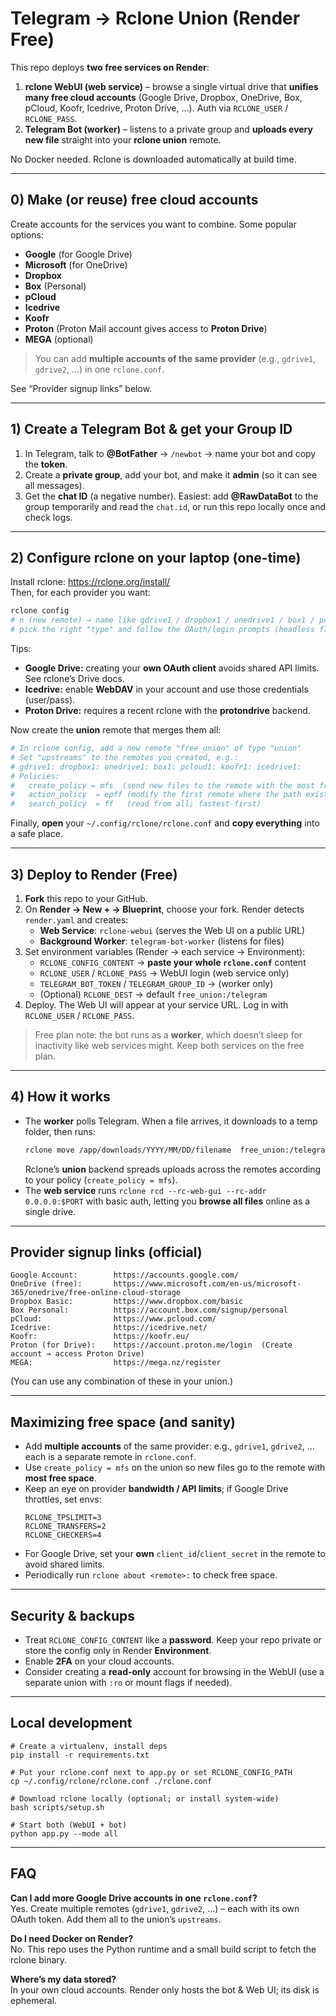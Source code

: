 # Telegram → Rclone Union (Render Free)

This repo deploys **two free services on Render**:

1. **rclone WebUI (web service)** – browse a single virtual drive that **unifies many free cloud accounts** (Google Drive, Dropbox, OneDrive, Box, pCloud, Koofr, Icedrive, Proton Drive, …). Auth via `RCLONE_USER` / `RCLONE_PASS`.
2. **Telegram Bot (worker)** – listens to a private group and **uploads every new file** straight into your **rclone union** remote.

No Docker needed. Rclone is downloaded automatically at build time.

---

## 0) Make (or reuse) free cloud accounts

Create accounts for the services you want to combine. Some popular options:

- **Google** (for Google Drive)  
- **Microsoft** (for OneDrive)  
- **Dropbox**  
- **Box** (Personal)  
- **pCloud**  
- **Icedrive**  
- **Koofr**  
- **Proton** (Proton Mail account gives access to **Proton Drive**)  
- **MEGA** (optional)

> You can add **multiple accounts of the same provider** (e.g., `gdrive1`, `gdrive2`, …) in one `rclone.conf`.

See “Provider signup links” below.

---

## 1) Create a Telegram Bot & get your Group ID

1. In Telegram, talk to **@BotFather** → ` /newbot ` → name your bot and copy the **token**.  
2. Create a **private group**, add your bot, and make it **admin** (so it can see all messages).  
3. Get the **chat ID** (a negative number). Easiest: add **@RawDataBot** to the group temporarily and read the `chat.id`, or run this repo locally once and check logs.

---

## 2) Configure rclone on your laptop (one-time)

Install rclone: https://rclone.org/install/  
Then, for each provider you want:

```bash
rclone config
# n (new remote) → name like gdrive1 / dropbox1 / onedrive1 / box1 / pcloud1 / koofr1 / proton1 / icedrive1 (webdav)
# pick the right "type" and follow the OAuth/login prompts (headless flows are supported)
```

Tips:
- **Google Drive:** creating your **own OAuth client** avoids shared API limits. See rclone’s Drive docs.  
- **Icedrive:** enable **WebDAV** in your account and use those credentials (user/pass).  
- **Proton Drive:** requires a recent rclone with the **protondrive** backend.

Now create the **union** remote that merges them all:

```bash
# In rclone config, add a new remote "free_union" of type "union"
# Set "upstreams" to the remotes you created, e.g.:
# gdrive1: dropbox1: onedrive1: box1: pcloud1: koofr1: icedrive1:
# Policies:
#   create_policy = mfs  (send new files to the remote with the most free space)
#   action_policy  = epff (modify the first remote where the path exists)
#   search_policy  = ff   (read from all; fastest-first)
```

Finally, **open** your `~/.config/rclone/rclone.conf` and **copy everything** into a safe place.

---

## 3) Deploy to Render (Free)

1. **Fork** this repo to your GitHub.  
2. On **Render → New + → Blueprint**, choose your fork. Render detects `render.yaml` and creates:  
   - **Web Service**: `rclone-webui` (serves the Web UI on a public URL)  
   - **Background Worker**: `telegram-bot-worker` (listens for files)  
3. Set environment variables (Render → each service → Environment):  
   - `RCLONE_CONFIG_CONTENT` → **paste your whole `rclone.conf`** content  
   - `RCLONE_USER` / `RCLONE_PASS` → WebUI login (web service only)  
   - `TELEGRAM_BOT_TOKEN` / `TELEGRAM_GROUP_ID` → (worker only)  
   - (Optional) `RCLONE_DEST` → default `free_union:/telegram`
4. Deploy. The Web UI will appear at your service URL. Log in with `RCLONE_USER` / `RCLONE_PASS`.

> Free plan note: the bot runs as a **worker**, which doesn’t sleep for inactivity like web services might. Keep both services on the free plan.

---

## 4) How it works

- The **worker** polls Telegram. When a file arrives, it downloads to a temp folder, then runs:
  ```bash
  rclone move /app/downloads/YYYY/MM/DD/filename  free_union:/telegram/…
  ```
  Rclone’s **union** backend spreads uploads across the remotes according to your policy (`create_policy = mfs`).  
- The **web service** runs `rclone rcd --rc-web-gui --rc-addr 0.0.0.0:$PORT` with basic auth, letting you **browse all files** online as a single drive.

---

## Provider signup links (official)

```
Google Account:        https://accounts.google.com/
OneDrive (free):       https://www.microsoft.com/en-us/microsoft-365/onedrive/free-online-cloud-storage
Dropbox Basic:         https://www.dropbox.com/basic
Box Personal:          https://account.box.com/signup/personal
pCloud:                https://www.pcloud.com/
Icedrive:              https://icedrive.net/
Koofr:                 https://koofr.eu/
Proton (for Drive):    https://account.proton.me/login  (Create account → access Proton Drive)
MEGA:                  https://mega.nz/register
```
(You can use any combination of these in your union.)

---

## Maximizing free space (and sanity)

- Add **multiple accounts** of the same provider: e.g., `gdrive1`, `gdrive2`, … each is a separate remote in `rclone.conf`.
- Use `create_policy = mfs` on the union so new files go to the remote with **most free space**.
- Keep an eye on provider **bandwidth / API limits**; if Google Drive throttles, set envs:
  ```
  RCLONE_TPSLIMIT=3
  RCLONE_TRANSFERS=2
  RCLONE_CHECKERS=4
  ```
- For Google Drive, set your **own** `client_id`/`client_secret` in the remote to avoid shared limits.
- Periodically run `rclone about <remote>:` to check free space.

---

## Security & backups

- Treat `RCLONE_CONFIG_CONTENT` like a **password**. Keep your repo private or store the config only in Render **Environment**.
- Enable **2FA** on your cloud accounts.
- Consider creating a **read-only** account for browsing in the WebUI (use a separate union with `:ro` or mount flags if needed).

---

## Local development

```
# Create a virtualenv, install deps
pip install -r requirements.txt

# Put your rclone.conf next to app.py or set RCLONE_CONFIG_PATH
cp ~/.config/rclone/rclone.conf ./rclone.conf

# Download rclone locally (optional; or install system-wide)
bash scripts/setup.sh

# Start both (WebUI + bot)
python app.py --mode all
```

---

## FAQ

**Can I add more Google Drive accounts in one `rclone.conf`?**  
Yes. Create multiple remotes (`gdrive1`, `gdrive2`, …) – each with its own OAuth token. Add them all to the union’s `upstreams`.

**Do I need Docker on Render?**  
No. This repo uses the Python runtime and a small build script to fetch the rclone binary.

**Where’s my data stored?**  
In your own cloud accounts. Render only hosts the bot & Web UI; its disk is ephemeral.
